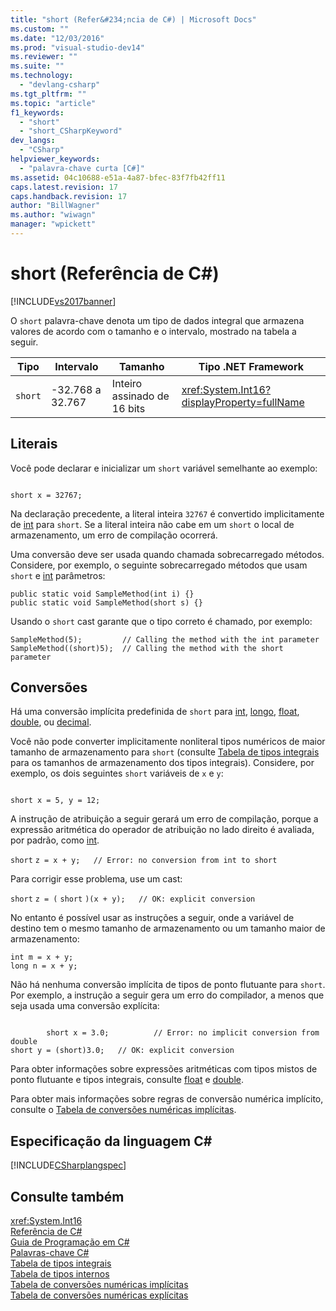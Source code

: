 ```yaml
---
title: "short (Refer&#234;ncia de C#) | Microsoft Docs"
ms.custom: ""
ms.date: "12/03/2016"
ms.prod: "visual-studio-dev14"
ms.reviewer: ""
ms.suite: ""
ms.technology: 
  - "devlang-csharp"
ms.tgt_pltfrm: ""
ms.topic: "article"
f1_keywords: 
  - "short"
  - "short_CSharpKeyword"
dev_langs: 
  - "CSharp"
helpviewer_keywords: 
  - "palavra-chave curta [C#]"
ms.assetid: 04c10688-e51a-4a87-bfec-83f7fb42ff11
caps.latest.revision: 17
caps.handback.revision: 17
author: "BillWagner"
ms.author: "wiwagn"
manager: "wpickett"
---
```

# short (Refer&#234;ncia de C#)
[!INCLUDE[vs2017banner](../../../csharp/includes/vs2017banner.md)]

O `short` palavra\-chave denota um tipo de dados integral que armazena valores de acordo com o tamanho e o intervalo, mostrado na tabela a seguir.  
  
|Tipo|Intervalo|Tamanho|Tipo .NET Framework|  
|----------|---------------|-------------|-------------------------|  
|`short`|\-32.768 a 32.767|Inteiro assinado de 16 bits|<xref:System.Int16?displayProperty=fullName>|  
  
## Literais  
 Você pode declarar e inicializar um `short` variável semelhante ao exemplo:  
  
```  
  
short x = 32767;  
```  
  
 Na declaração precedente, a literal inteira `32767` é convertido implicitamente de  [int](../../../csharp/language-reference/keywords/int.md) para `short`.  Se a literal inteira não cabe em um `short` o local de armazenamento, um erro de compilação ocorrerá.  
  
 Uma conversão deve ser usada quando chamada sobrecarregado métodos.  Considere, por exemplo, o seguinte sobrecarregado métodos que usam `short` e  [int](../../../csharp/language-reference/keywords/int.md) parâmetros:  
  
```  
public static void SampleMethod(int i) {}  
public static void SampleMethod(short s) {}  
```  
  
 Usando o `short` cast garante que o tipo correto é chamado, por exemplo:  
  
```  
SampleMethod(5);         // Calling the method with the int parameter  
SampleMethod((short)5);  // Calling the method with the short parameter  
```  
  
## Conversões  
 Há uma conversão implícita predefinida de `short` para  [int](../../../csharp/language-reference/keywords/int.md),  [longo](../../../csharp/language-reference/keywords/long.md),  [float](../../../csharp/language-reference/keywords/float.md),  [double](../../../csharp/language-reference/keywords/double.md), ou  [decimal](../../../csharp/language-reference/keywords/decimal.md).  
  
 Você não pode converter implicitamente nonliteral tipos numéricos de maior tamanho de armazenamento para `short` \(consulte [Tabela de tipos integrais](../../../csharp/language-reference/keywords/integral-types-table.md) para os tamanhos de armazenamento dos tipos integrais\).  Considere, por exemplo, os dois seguintes `short` variáveis de `x` e `y`:  
  
```  
  
short x = 5, y = 12;  
```  
  
 A instrução de atribuição a seguir gerará um erro de compilação, porque a expressão aritmética do operador de atribuição no lado direito é avaliada, por padrão, como [int](../../../csharp/language-reference/keywords/int.md).  
  
 `short`   `z = x + y;   // Error: no conversion from int to short`  
  
 Para corrigir esse problema, use um cast:  
  
 `short`   `z = (`  `short`  `)(x + y);   // OK: explicit conversion`  
  
 No entanto é possível usar as instruções a seguir, onde a variável de destino tem o mesmo tamanho de armazenamento ou um tamanho maior de armazenamento:  
  
```  
int m = x + y;  
long n = x + y;  
```  
  
 Não há nenhuma conversão implícita de tipos de ponto flutuante para `short`.  Por exemplo, a instrução a seguir gera um erro do compilador, a menos que seja usada uma conversão explícita:  
  
```  
  
        short x = 3.0;          // Error: no implicit conversion from double  
short y = (short)3.0;   // OK: explicit conversion  
```  
  
 Para obter informações sobre expressões aritméticas com tipos mistos de ponto flutuante e tipos integrais, consulte  [float](../../../csharp/language-reference/keywords/float.md) e  [double](../../../csharp/language-reference/keywords/double.md).  
  
 Para obter mais informações sobre regras de conversão numérica implícito, consulte o [Tabela de conversões numéricas implícitas](../../../csharp/language-reference/keywords/implicit-numeric-conversions-table.md).  
  
## Especificação da linguagem C\#  
 [!INCLUDE[CSharplangspec](../../../csharp/language-reference/keywords/includes/csharplangspec_md.md)]  
  
## Consulte também  
 <xref:System.Int16>   
 [Referência de C\#](../../../csharp/language-reference/index.md)   
 [Guia de Programação em C\#](../../../csharp/programming-guide/index.md)   
 [Palavras\-chave C\#](../../../csharp/language-reference/keywords/index.md)   
 [Tabela de tipos integrais](../../../csharp/language-reference/keywords/integral-types-table.md)   
 [Tabela de tipos internos](../../../csharp/language-reference/keywords/built-in-types-table.md)   
 [Tabela de conversões numéricas implícitas](../../../csharp/language-reference/keywords/implicit-numeric-conversions-table.md)   
 [Tabela de conversões numéricas explícitas](../../../csharp/language-reference/keywords/explicit-numeric-conversions-table.md)